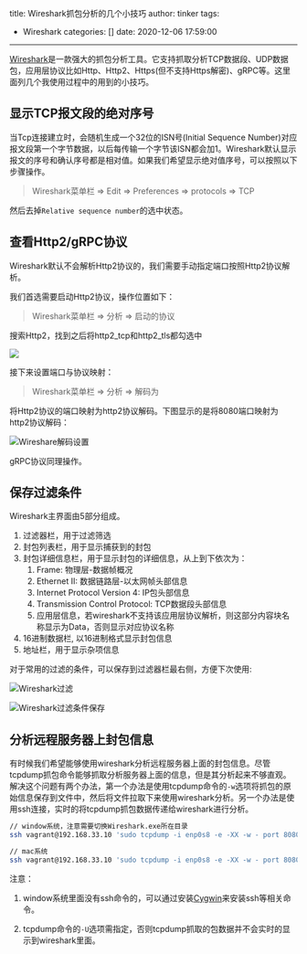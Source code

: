 title: Wireshark抓包分析的几个小技巧
author: tinker
tags:
  - Wireshark
categories: []
date: 2020-12-06 17:59:00
---
[Wireshark](https://www.wireshark.org/)是一款强大的抓包分析工具。它支持抓取分析TCP数据段、UDP数据包，应用层协议比如Http、Http2、Https(但不支持Https解密)、gRPC等。这里面列几个我使用过程中的用到的小技巧。
<!--more-->


## 显示TCP报文段的绝对序号

当Tcp连接建立时，会随机生成一个32位的ISN号(Initial Sequence Number)对应报文段第一个字节数据，以后每传输一个字节该ISN都会加1。Wireshark默认显示报文的序号和确认序号都是相对值。如果我们希望显示绝对值序号，可以按照以下步骤操作。

> Wireshark菜单栏 => Edit => Preferences => protocols => TCP

然后去掉`Relative sequence number`的选中状态。

## 查看Http2/gRPC协议

Wireshark默认不会解析Http2协议的，我们需要手动指定端口按照Http2协议解析。

我们首选需要启动Http2协议，操作位置如下：

> Wireshark菜单栏 => 分析 => 启动的协议

搜索Http2，找到之后将http2_tcp和http2_tls都勾选中

![](https://static.cyub.vip/images/202012/wireshark_http2.jpg)

接下来设置端口与协议映射：

> Wireshark菜单栏 => 分析 => 解码为

将Http2协议的端口映射为http2协议解码。下图显示的是将8080端口映射为http2协议解码：

![Wireshare解码设置](https://static.cyub.vip/images/202012/wireshark_decode_as.jpg)

gRPC协议同理操作。



## 保存过滤条件

Wireshark主界面由5部分组成。
1. 过滤器栏，用于过滤筛选
2. 封包列表栏，用于显示捕获到的封包
3. 封包详细信息栏，用于显示封包的详细信息，从上到下依次为：
	1. Frame: 物理层-数据帧概况
	2. Ethernet II: 数据链路层-以太网帧头部信息
	3. Internet Protocol Version 4: IP包头部信息
	4. Transmission Control Protocol:  TCP数据段头部信息
    5. 应用层信息，若wireshark不支持该应用层协议解析，则这部分内容块名称显示为Data，否则显示对应协议名称
4. 16进制数据栏, 以16进制格式显示封包信息
5. 地址栏，用于显示杂项信息

对于常用的过滤的条件，可以保存到过滤器栏最右侧，方便下次使用:

![Wireshark过滤](https://static.cyub.vip/images/202012/wireshark_filter.jpg)

![Wireshark过滤条件保存](https://static.cyub.vip/images/202012/wireshark_filter2.jpg)

## 分析远程服务器上封包信息

有时候我们希望能够使用wireshark分析远程服务器上面的封包信息。尽管tcpdump抓包命令能够抓取分析服务器上面的信息，但是其分析起来不够直观。解决这个问题有两个办法，第一个办法是使用tcpdump命令的`-w`选项将抓包的原始信息保存到文件中，然后将文件拉取下来使用wireshark分析。另一个办法是使用ssh连接，实时的将tcpdump抓包数据传递给wireshark进行分析。

```bash
// window系统，注意需要切换Wireshark.exe所在目录
ssh vagrant@192.168.33.10 'sudo tcpdump -i enp0s8 -e -XX -w - port 8080 -U' | ./Wireshark.exe -k -i -

// mac系统
ssh vagrant@192.168.33.10 'sudo tcpdump -i enp0s8 -e -XX -w - port 8080 -U' | /Applications/Wireshark.app/Contents/MacOS/Wireshark -k -i -
```

注意：

1. window系统里面没有ssh命令的，可以通过安装[Cygwin](http://cygwin.com/)来安装ssh等相关命令。

2. tcpdump命令的`-U`选项需指定，否则tcpdump抓取的包数据并不会实时的显示到wireshark里面。




